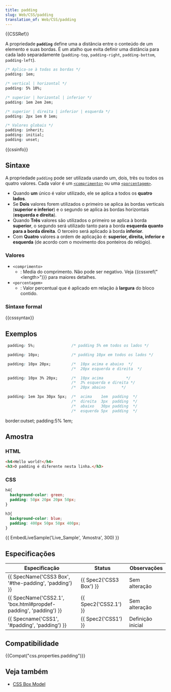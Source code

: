 ```yaml
---
title: padding
slug: Web/CSS/padding
translation_of: Web/CSS/padding
---
```

{{CSSRef}}

A propriedade **`padding`** define uma a distância entre o conteúdo de um elemento e suas bordas. É um atalho que evita definir uma distância para cada lado separadamente (`padding-top`, `padding-right`, `padding-bottom`, `padding-left`).

```css
/* Aplica-se à todas as bordas */
padding: 1em;

/* vertical | horizontal */
padding: 5% 10%;

/* superior | horizontal | inferior */
padding: 1em 2em 2em;

/* superior | direita | inferior | esquerda */
padding: 2px 1em 0 1em;

/* Valores globais */
padding: inherit;
padding: initial;
padding: unset;
```

{{cssinfo}}

## Sintaxe

A propriedade `padding` pode ser utilizada usando um, dois, três ou todos os quatro valores. Cada valor é um [`<comprimento>`](#<length>) ou uma [`<porcentagem>`](#<percentage>).

- Quando **um** único é valor utilizado, ele se aplica a todos os **quatro lados**.
- Se **Dois** valores forem utilizados o primeiro se aplica às bordas verticais (**superior e inferior**) e o segundo se aplica às bordas horizontais (**esquerda e direita**).
- Quando **Três** valores são utilizados o primeiro se aplica à borda **superior**, o segundo será utilizado tanto para a borda **esquerda quanto para a borda direita**. O terceiro será aplicado à borda **inferior**.
- Com **Quatro** valores a ordem de aplicação é: **superior, direita, inferior e esquerda** (de acordo com o movimento dos ponteiros do relógio).

### Valores

- `<comprimento>`
  - : Media do comprimento. Não pode ser negativo. Veja {{cssxref("&lt;length&gt;")}} para maiores detalhes.
- `<porcentagem>`
  - : Valor percentual que é aplicado em relação à **largura** do bloco contido.

### Sintaxe formal

{{csssyntax}}

## Exemplos

```css
 padding: 5%;                /* padding 5% em todos os lados */
```

```css
 padding: 10px;              /* padding 10px em todos os lados */
```

```css
 padding: 10px 20px;         /*  10px acima e abaixo  */
                             /*  20px esquerda e direita  */
```

```css
 padding: 10px 3% 20px;      /*  10px acima          */
                             /*  3% esquerda e direita */
                             /*  20px abaixo       */
```

```css
 padding: 1em 3px 30px 5px;  /*  acima    1em  padding  */
                             /*  direita  3px  padding  */
                             /*  abaixo   30px padding  */
                             /*  esquerda 5px  padding  */
```

border:outset; padding:5% 1em;

## Amostra

### HTML

```html
<h4>Hello world!</h4>
<h3>O padding é diferente nesta linha.</h3>
```

### CSS

```css
h4{
  background-color: green;
  padding: 50px 20px 20px 50px;
}

h3{
  background-color: blue;
  padding: 400px 50px 50px 400px;
}
```

{{ EmbedLiveSample('Live_Sample', 'Amostra', 300) }}

## Especificações

| Especificação                                                                        | Status                           | Observações       |
| ------------------------------------------------------------------------------------ | -------------------------------- | ----------------- |
| {{ SpecName('CSS3 Box', '#the-padding', 'padding') }}             | {{ Spec2('CSS3 Box') }} | Sem alteração     |
| {{ SpecName('CSS2.1', 'box.html#propdef-padding', 'padding') }} | {{ Spec2('CSS2.1') }}     | Sem alteração     |
| {{ Specname('CSS1', '#padding', 'padding') }}                         | {{ Spec2('CSS1') }}         | Definição inicial |

## Compatibilidade

{{Compat("css.properties.padding")}}

## Veja também

- [CSS Box Model](/en/CSS/box_model "en/CSS/box model")
